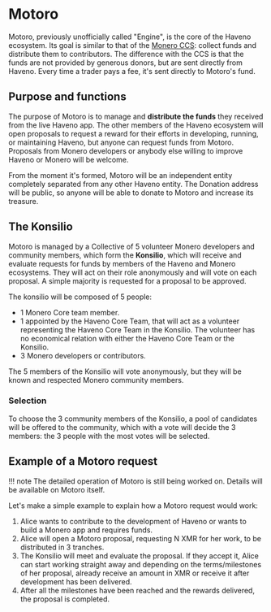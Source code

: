 # Motoro

Motoro, previously unofficially called "Engine", is the core of the Haveno ecosystem. Its goal is similar to that of the [Monero CCS](https://ccs.getmonero.org): collect funds and distribute them to contributors. The difference with the CCS is that the funds are not provided by generous donors, but are sent directly from Haveno. Every time a trader pays a fee, it's sent directly to Motoro's fund.
 
## Purpose and functions

The purpose of Motoro is to manage and **distribute the funds** they received from the live Haveno app. The other members of the Haveno ecosystem will open proposals to request a reward for their efforts in developing, running, or maintaining Haveno, but anyone can request funds from Motoro. Proposals from Monero developers or anybody else willing to improve Haveno or Monero will be welcome.

From the moment it's formed, Motoro will be an independent entity completely separated from any other Haveno entity. The Donation address will be public, so anyone will be able to donate to Motoro and increase its treasure.

## The Konsilio

Motoro is managed by a Collective of 5 volunteer Monero developers and community members, which form the **Konsilio**, which will receive and evaluate requests for funds by members of the Haveno and Monero ecosystems. They will act on their role anonymously and will vote on each proposal. A simple majority is requested for a proposal to be approved.

The konsilio will be composed of 5 people:

- 1 Monero Core team member.
- 1 appointed by the Haveno Core Team, that will act as a volunteer representing the Haveno Core Team in the Konsilio. The volunteer has no economical relation with either the Haveno Core Team or the Konsilio.
- 3 Monero developers or contributors.

The 5 members of the Konsilio will vote anonymously, but they will be known and respected Monero community members.

### Selection

To choose the 3 community members of the Konsilio, a pool of candidates will be offered to the community, which with a vote will decide the 3 members: the 3 people with the most votes will be selected.


## Example of a Motoro request

!!! note
    The detailed operation of Motoro is still being worked on. Details will be available on Motoro itself.

Let's make a simple example to explain how a Motoro request would work:

1. Alice wants to contribute to the development of Haveno or wants to build a Monero app and requires funds.
2. Alice will open a Motoro proposal, requesting N XMR for her work, to be distributed in 3 tranches.
3. The Konsilio will meet and evaluate the proposal. If they accept it, Alice can start working straight away and depending on the terms/milestones of her proposal, already receive an amount in XMR or receive it after development has been delivered.
4. After all the milestones have been reached and the rewards delivered, the proposal is completed.

